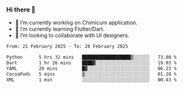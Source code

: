 ### Hi there 👋

<!--
**devcat37/devcat37** is a ✨ _special_ ✨ repository because its `README.md` (this file) appears on your GitHub profile.-->


- 🔭 I’m currently working on Chimicum application.
- 🌱 I’m currently learning Flutter/Dart.
- 👯 I’m looking to collaborate with UI designers.
<!-- - 🤔 I’m looking for help with ... -->

<!--START_SECTION:waka-->

```txt
From: 21 February 2025 - To: 28 February 2025

Python      5 hrs 32 mins   ██████████████████▒░░░░░░   73.00 %
Dart        1 hr 26 mins    ████▓░░░░░░░░░░░░░░░░░░░░   19.03 %
YAML        28 mins         █▓░░░░░░░░░░░░░░░░░░░░░░░   06.23 %
CocoaPods   5 mins          ▒░░░░░░░░░░░░░░░░░░░░░░░░   01.28 %
XML         1 min           ░░░░░░░░░░░░░░░░░░░░░░░░░   00.43 %
```

<!--END_SECTION:waka-->
